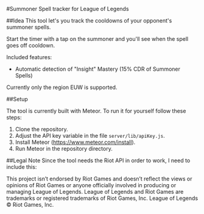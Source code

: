 #Summoner Spell tracker for League of Legends

##Idea
This tool let's you track the cooldowns of your opponent's summoner spells.

Start the timer with a tap on the summoner and you'll see when the spell goes off cooldown.

Included features:
* Automatic detection of "Insight" Mastery (15% CDR of Summoner Spells)

Currently only the region EUW is supported.

##Setup

The tool is currently built with Meteor. To run it for yourself follow these steps:

1. Clone the repository.
1. Adjust the API key variable in the file `server/lib/apiKey.js`.
1. Install Meteor (https://www.meteor.com/install).
1. Run Meteor in the repository directory.

##Legal Note
Since the tool needs the Riot API in order to work, I need to include this:

This project isn’t endorsed by Riot Games and doesn’t reflect the views or opinions of Riot Games or anyone officially involved in producing or managing League of Legends. League of Legends and Riot Games are trademarks or registered trademarks of Riot Games, Inc. League of Legends © Riot Games, Inc.
